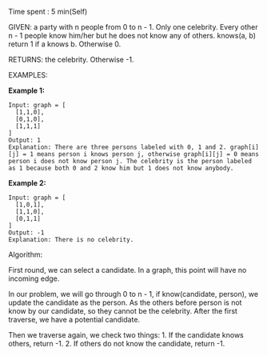 Time spent :  5 min(Self)

GIVEN: a party with n people from 0 to n - 1. Only one celebrity. Every other n - 1 people know him/her but he does not know any of others. knows(a, b) return 1 if a knows b. Otherwise 0.

RETURNS: the celebrity. Otherwise -1.

EXAMPLES:

**Example 1:**

```
Input: graph = [
  [1,1,0],
  [0,1,0],
  [1,1,1]
]
Output: 1
Explanation: There are three persons labeled with 0, 1 and 2. graph[i][j] = 1 means person i knows person j, otherwise graph[i][j] = 0 means person i does not know person j. The celebrity is the person labeled as 1 because both 0 and 2 know him but 1 does not know anybody.
```

**Example 2:**

```
Input: graph = [
  [1,0,1],
  [1,1,0],
  [0,1,1]
]
Output: -1
Explanation: There is no celebrity.
```

Algorithm:

First round, we can select a candidate. In a graph, this point will have no incoming edge.

In our problem, we will go through 0 to n - 1, if know(candidate, person), we update the candidate as the person. As the others before person is not know by our candidate, so they cannot be the celebrity. After the first traverse, we have a potential candidate.

Then we traverse again, we check two things: 1. If the candidate knows others, return -1. 2. If others do not know the candidate, return -1.